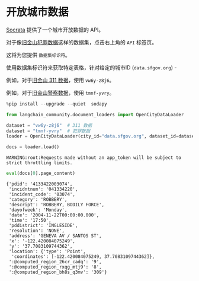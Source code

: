 # 开放城市数据

[Socrata](https://dev.socrata.com/foundry/data.sfgov.org/vw6y-z8j6) 提供了一个城市开放数据的 API。

对于像[旧金山犯罪数据](https://data.sfgov.org/Public-Safety/Police-Department-Incident-Reports-Historical-2003/tmnf-yvry)这样的数据集，点击右上角的 `API` 标签页。

这将为您提供 `数据集标识符`。

使用数据集标识符来获取特定表格，针对给定的城市ID (`data.sfgov.org`) -

例如，对于[旧金山 311 数据](https://dev.socrata.com/foundry/data.sfgov.org/vw6y-z8j6)，使用 `vw6y-z8j6`。

例如，对于[旧金山警察数据](https://dev.socrata.com/foundry/data.sfgov.org/tmnf-yvry)，使用 `tmnf-yvry`。

```python
%pip install --upgrade --quiet  sodapy
```

```python
from langchain_community.document_loaders import OpenCityDataLoader
```

```python
dataset = "vw6y-z8j6"  # 311 数据
dataset = "tmnf-yvry"  # 犯罪数据
loader = OpenCityDataLoader(city_id="data.sfgov.org", dataset_id=dataset, limit=2000)
```

```python
docs = loader.load()
```

```output
WARNING:root:Requests made without an app_token will be subject to strict throttling limits.
```

```python
eval(docs[0].page_content)
```

```output
{'pdid': '4133422003074',
 'incidntnum': '041334220',
 'incident_code': '03074',
 'category': 'ROBBERY',
 'descript': 'ROBBERY, BODILY FORCE',
 'dayofweek': 'Monday',
 'date': '2004-11-22T00:00:00.000',
 'time': '17:50',
 'pddistrict': 'INGLESIDE',
 'resolution': 'NONE',
 'address': 'GENEVA AV / SANTOS ST',
 'x': '-122.420084075249',
 'y': '37.7083109744362',
 'location': {'type': 'Point',
  'coordinates': [-122.420084075249, 37.7083109744362]},
 ':@computed_region_26cr_cadq': '9',
 ':@computed_region_rxqg_mtj9': '8',
 ':@computed_region_bh8s_q3mv': '309'}
```